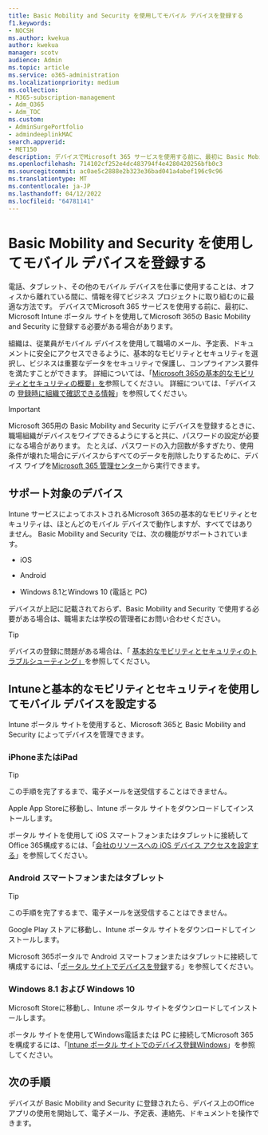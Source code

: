 ```yaml
---
title: Basic Mobility and Security を使用してモバイル デバイスを登録する
f1.keywords:
- NOCSH
ms.author: kwekua
author: kwekua
manager: scotv
audience: Admin
ms.topic: article
ms.service: o365-administration
ms.localizationpriority: medium
ms.collection:
- M365-subscription-management
- Adm_O365
- Adm_TOC
ms.custom:
- AdminSurgePortfolio
- admindeeplinkMAC
search.appverid:
- MET150
description: デバイスでMicrosoft 365 サービスを使用する前に、最初に Basic Mobility and Security for Microsoft 365に登録する必要がある場合があります。
ms.openlocfilehash: 714102cf252e4dc483794f4e4280420256bfb0c3
ms.sourcegitcommit: ac0ae5c2888e2b323e36bad041a4abef196c9c96
ms.translationtype: MT
ms.contentlocale: ja-JP
ms.lasthandoff: 04/12/2022
ms.locfileid: "64781141"
---
```

# <a name="enroll-your-mobile-device-using-basic-mobility-and-security"></a>Basic Mobility and Security を使用してモバイル デバイスを登録する

電話、タブレット、その他のモバイル デバイスを仕事に使用することは、オフィスから離れている間に、情報を得てビジネス プロジェクトに取り組むのに最適な方法です。 デバイスでMicrosoft 365 サービスを使用する前に、最初に、Microsoft Intune ポータル サイトを使用してMicrosoft 365の Basic Mobility and Security に登録する必要がある場合があります。

組織は、従業員がモバイル デバイスを使用して職場のメール、予定表、ドキュメントに安全にアクセスできるように、基本的なモビリティとセキュリティを選択し、ビジネスは重要なデータをセキュリティで保護し、コンプライアンス要件を満たすことができます。 詳細については、「[Microsoft 365の基本的なモビリティとセキュリティの概要」を](overview.md)参照してください。 詳細については、「デバイスの [登録時に組織で確認できる情報](/intune-user-help/what-info-can-your-company-see-when-you-enroll-your-device-in-intune)」を参照してください。

> [!IMPORTANT]
> Microsoft 365用の Basic Mobility and Security にデバイスを登録するときに、職場組織がデバイスをワイプできるようにすると共に、パスワードの設定が必要になる場合があります。 たとえば、パスワードの入力回数が多すぎたり、使用条件が壊れた場合にデバイスからすべてのデータを削除したりするために、デバイス ワイプを<a href="https://go.microsoft.com/fwlink/p/?linkid=2024339" target="_blank">Microsoft 365 管理センター</a>から実行できます。

## <a name="supported-devices"></a>サポート対象のデバイス

Intune サービスによってホストされるMicrosoft 365の基本的なモビリティとセキュリティは、ほとんどのモバイル デバイスで動作しますが、すべてではありません。 Basic Mobility and Security では、次の機能がサポートされています。

- iOS

- Android

- Windows 8.1とWindows 10 (電話と PC)

デバイスが上記に記載されておらず、Basic Mobility and Security で使用する必要がある場合は、職場または学校の管理者にお問い合わせください。

> [!TIP]
> デバイスの登録に問題がある場合は、「 [基本的なモビリティとセキュリティのトラブルシューティング」](troubleshoot.md)を参照してください。

## <a name="set-up-your-mobile-device-with-intune-and-basic-mobility-and-security"></a>Intuneと基本的なモビリティとセキュリティを使用してモバイル デバイスを設定する

Intune ポータル サイトを使用すると、Microsoft 365と Basic Mobility and Security によってデバイスを管理できます。

### <a name="iphone-or-ipad"></a>iPhoneまたはiPad

> [!TIP]
> この手順を完了するまで、電子メールを送受信することはできません。

Apple App Storeに移動し、Intune ポータル サイトをダウンロードしてインストールします。

ポータル サイトを使用して iOS スマートフォンまたはタブレットに接続してOffice 365構成するには、「[会社のリソースへの iOS デバイス アクセスを設定する](/mem/intune/user-help/enroll-your-device-in-intune-ios)」を参照してください。

### <a name="android-phone-or-tablet"></a>Android スマートフォンまたはタブレット

> [!TIP]
> この手順を完了するまで、電子メールを送受信することはできません。

Google Play ストアに移動し、Intune ポータル サイトをダウンロードしてインストールします。

Microsoft 365ポータルで Android スマートフォンまたはタブレットに接続して構成するには、「[ポータル サイトでデバイスを登録](/mem/intune/user-help/enroll-device-android-company-portal)する」を参照してください。

### <a name="windows-81-and-windows-10"></a>Windows 8.1 および Windows 10

Microsoft Storeに移動し、Intune ポータル サイトをダウンロードしてインストールします。

ポータル サイトを使用してWindows電話または PC に接続してMicrosoft 365を構成するには、「[Intune ポータル サイトでのデバイス登録Windows](/intune-user-help/windows-enrollment-company-portal)」を参照してください。

## <a name="next-steps"></a>次の手順

デバイスが Basic Mobility and Security に登録されたら、デバイス上のOffice アプリの使用を開始して、電子メール、予定表、連絡先、ドキュメントを操作できます。